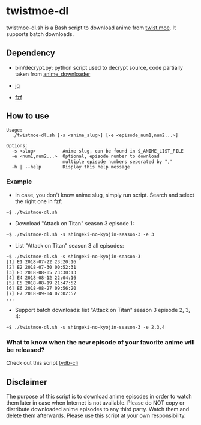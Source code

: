 twistmoe-dl
===========

twistmoe-dl.sh is a Bash script to download anime from [twist.moe](https://twist.moe/). It supports batch downloads.

## Dependency

- bin/decrypt.py: python script used to decrypt source,
code partially taken from [anime_downloader](https://github.com/vn-ki/anime-downloader/blob/master/anime_downloader/sites/twistmoe.py)

- [jq](https://stedolan.github.io/jq/)

- [fzf](https://github.com/junegunn/fzf)

## How to use

```
Usage:
  ./twistmoe-dl.sh [-s <anime_slug>] [-e <episode_num1,num2...>]

Options:
  -s <slug>          Anime slug, can be found in $_ANIME_LIST_FILE
  -e <num1,num2...>  Optional, episode number to download
                     multiple episode numbers seperated by ","
  -h | --help        Display this help message
```

### Example

- In case, you don't know anime slug, simply run script. Search and select the right one in fzf:

```
~$ ./twistmoe-dl.sh
```

- Download "Attack on Titan" season 3 episode 1:

```
~$ ./twistmoe-dl.sh -s shingeki-no-kyojin-season-3 -e 3
```

- List "Attack on Titan" season 3 all episodes:

```
~$ ./twistmoe-dl.sh -s shingeki-no-kyojin-season-3
[1] E1 2018-07-22 23:20:16
[2] E2 2018-07-30 00:52:31
[3] E3 2018-08-05 23:30:13
[4] E4 2018-08-12 22:04:16
[5] E5 2018-08-19 21:47:52
[6] E6 2018-08-27 09:56:20
[7] E7 2018-09-04 07:02:57
...
```

- Support batch downloads: list "Attack on Titan" season 3 episode 2, 3, 4:

```
~$ ./twistmoe-dl.sh -s shingeki-no-kyojin-season-3 -e 2,3,4

```

### What to know when the new episode of your favorite anime will be released?

Check out this script [tvdb-cli](https://github.com/KevCui/tvdb-cli)

## Disclaimer

The purpose of this script is to download anime episodes in order to watch them later in case when Internet is not available. Please do NOT copy or distribute downloaded anime episodes to any third party. Watch them and delete them afterwards. Please use this script at your own responsibility.
